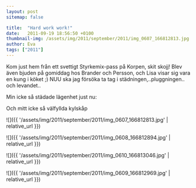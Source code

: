 ```yaml
---
layout: post
sitemap: false

title:  "Hard work work!"
date:   2011-09-19 18:56:50 +0100
thumbnail-img: /assets/img/2011/september/2011/img_0607_166812813.jpg
author: Eva
tags: ["2011"]
---
```


Kom just hem från ett svettigt Styrkemix-pass på Korpen, skit skojj! Blev även bjuden på gomiddag hos Brander och Persson, och Lisa visar sig vara en kung i köket ;) NUU ska jag försöka ta tag i städningen,..pluggningen.. och levandet..



Min icke så städade lägenhet just nu:



















Och mitt icke så välfyllda kylskåp

![]({{ '/assets/img/2011/september/2011/img_0607_166812813.jpg'  | relative_url }})

![]({{ '/assets/img/2011/september/2011/img_0608_166812894.jpg'  | relative_url }})

![]({{ '/assets/img/2011/september/2011/img_0610_166813046.jpg'  | relative_url }})

![]({{ '/assets/img/2011/september/2011/img_0609_166812969.jpg'  | relative_url }})


